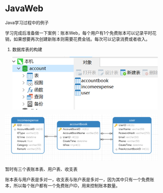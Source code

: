 # **JavaWeb**

Java学习过程中的例子

学习完成后准备做一下案例：账本Web，每个用户有1个免费账本可以记录平时花销，如果想要再次创建新账本则需要花费金钱。每次可以记录消费或者收入。

1. 数据库表的构建

   <img src="assImg/屏幕截图 2023-04-25 142438.png" alt="屏幕截图 2023-04-25 142438" style="zoom:80%;" />



<img src="assImg/屏幕截图 2023-04-25 142728.png" alt="屏幕截图 2023-04-25 142728" style="zoom:80%;" />

暂时有三个表账本表、用户表、收支表

账本表与用户表是多对一，收支表与账户表是多对一，因为其中只有一个免费账本，所以每个账户都有一个免费账户ID，用来控制账本数量。

